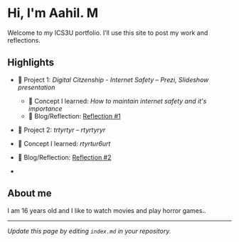 # Hi, I'm Aahil. M
Welcome to my ICS3U portfolio. I’ll use this site to post my work and reflections.

## Highlights
- 🔧 Project 1: *Digital Citzenship - Internet Safety* – *Prezi, Slideshow presentation*
  - 🧠 Concept I learned: *How to maintain internet safety and it's importance*
  - 📝 Blog/Reflection: [Reflection #1](./posts/first_reflection.md)


- 🔧 Project 2: *trtyrtyr* – *rtyrtyryr*
- 🧠 Concept I learned: *rtyrtur6urt*
- 📝 Blog/Reflection: [Reflection #2](./posts/second_reflection.md)
- 
## About me
I am 16 years old and I like to watch movies and play horror games..

---
*Update this page by editing `index.md` in your repository.*
